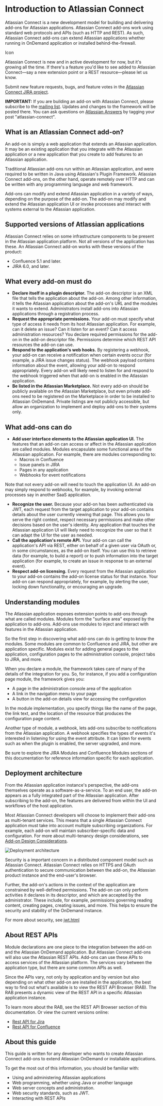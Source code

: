 # Introduction to Atlassian Connect
Atlassian Connect is a new development model for building and delivering add-ons for Atlassian applications. Atlassian Connect add-ons work using standard web protocols and APIs (such as HTTP and REST). As such, Atlassian Connect add-ons can extend Atlassian applications whether running in OnDemand application or installed behind-the-firewall.

<div class="aui-message hint shadowed information-macro">
	<span class="aui-icon icon-hint">Icon</span>
	<div class="message-content">
    	<p>Atlassian Connect is new and in active development for now, but it's growing all the time. If there's a feature you'd like to see added to Atlassian Connect—say a new extension point or a REST resource—please let us know.</p><p>Submit new feature requests, bugs, and feature votes in the <a href="https://ecosystem.atlassian.net/browse/AC" class="external-link" rel="nofollow">Atlassian Connect JIRA project</a>.</p><p><strong>IMPORTANT:</strong> If you are building an add-on with Atlassian Connect, please subscribe to the <a href="https://groups.google.com/forum/?fromgroups=#!forum/atlassian-connect-dev" class="external-link" rel="nofollow">mailing list</a>. Updates and changes to the framework will be posted there. You can ask questions on <a href="http://answers.atlassian.com" class="external-link" rel="nofollow">Atlassian Answers</a> by tagging your post "atlassian-connect".</p>
	</div>
</div>

## What is an Atlassian Connect add-on?
An add-on is simply a web application that extends an Atlassian application. It may be an existing application that you integrate with the Atlassian application or a new application that you create to add features to an Atlassian application.

Traditional Atlassian add-ons run within an Atlassian application, and were required to be written in Java using Atlassian's Plugin Framework. Atlassian Connect add-ons, on the other hand, operate remotely over HTTP and can be written with any programming language and web framework.

Add-ons can modify and extend Atlassian application in a variety of ways, depending on the purpose of the add-on. The add-on may modify and extend the Atlassian application UI or invoke processes and interact with systems external to the Atlassian application.

## Supported versions of Atlassian applications
Atlassian Connect relies on some infrastructure components to be present in the Atlassian application platform. Not all versions of the application has these. An Atlassian Connect add-on works with these versions of the product: 

- Confluence 5.1 and later.
- JIRA 6.0, and later.

## What every add-on must do
- **Declare itself in a plugin descriptor.** The add-on descriptor is an XML file that tells the application about the add-on. Among other information, it tells the Atlassian application about the add-on's URL and the modules it wants to extend. Administrators install add-ons into Atlassian applications through a registration process. 
- **Request the appropriate permissions.** Your add-on must specify what type of access it needs from its host Atlassian application. For example, can it delete an issue? Can it listen for an event? Can it access administration resources? You declare required permissions for the add-on in the add-on descriptor file. Permissions determine which REST API resources the add-on can use.
- **Respond to the application's web hooks.** By registering a webhook, your add-on can receive a notification when certain events occur (for example, a JIRA issue changes status). The webhook payload contains information about the event, allowing your add-on to respond appropriately. Every add-on will likely need to listen for and respond to the webhook triggered when that add-on is enabled in the Atlassian application.
- **Be listed in the Atlassian Marketplace.** Not every add-on should be publicly available on the Atlassian Marketplace, but even private add-ons need to be registered on the Marketplace in order to be installed to Atlassian OnDemand. Private listings are not publicly accessible, but allow an organization to implement and deploy add-ons to their systems only. 

## What add-ons can do
- **Add user interface elements to the Atlassian application UI.** The features that an add-on can access or affect in the Atlassian application are called modules. Modules encapsulate some functional area of the Atlassian application. For example, there are modules corresponding to:
	- Macros in Confluence
	- Issue panels in JIRA
	- Pages in any application
	- Webhooks for event notifications

Note that not every add-on will need to touch the application UI. An add-on may simply respond to webhooks, for example, by invoking external processes say in another SaaS application.

- **Recognize the user.** Because your add-on has been authenticated via JWT, each request from the target application to your add-on contains details about the user currently viewing that page. This allows you to serve the right context, respect necessary permissions and make other decisions based on the user's identity. 
Any application that touches the Atlassian application UI will likely need to recognize the user so that it can adapt the UI for the user as needed. 
- **Call the application's remote API.** Your add-on can call the application's API via REST, either on behalf of a given user via OAuth or, in some circumstances, as the add-on itself. You can use this to retrieve data (for example, to build a report) or to push information into the target application (for example, to create an issue in response to an external event).
- **Respect add-on licensing.** Every request from the Atlassian application to your add-on contains the add-on license status for that instance. Your add-on can respond appropriately, for example, by alerting the user, locking down functionality, or encouraging an upgrade.

## Understanding modules
The Atlassian application exposes extension points to add-ons through what are called modules. Modules form the "surface area" exposed by the application to add-ons. Add-ons use modules to inject and interact with features in the Atlassian application.

So the first step in discovering what add-ons can do is getting to know the modules. Some modules are common to Confluence and JIRA, but other are application specific. Modules exist for adding general pages to the application, configuration pages to the administration console, project tabs to JIRA, and more.

When you declare a module, the framework takes care of many of the details of the integration for you. So, for instance, if you add a configuration page module, the framework gives you:

- A page in the administration console area of the application
- A link in the navigation menu to your page
- A button in the add-on details view for accessing the configuration

In the module implementation, you specify things like the name of the page, the link text, and the location of the resource that produces the configuration page content.

Another type of module, a webhook, lets add-ons subscribe to notifications from the Atlassian application. A webhook specifies the types of events it's interested in listening for using the event attribute. It can listen for events such as when the plugin is enabled, the server upgraded, and more.

Be sure to explore the JIRA Modules and Confluence Modules sections of this documentation for reference information specific for each application.

## Deployment architecture
From the Atlassian application instance's perspective, the add-ons themselves operate as a software-as-a-service. To an end user, the add-on appears as a fully integrated part of the Atlassian application. After subscribing to the add-on, the features are delivered from within the UI and workflows of the host application.

Most Atlassian Connect developers will choose to implement their add-ons as multi-tenant services. This means that a single Atlassian Connect application must take into account multiple subscribing organizations. For example, each add-on will maintain subscriber-specific data and configuration. For more about multi-tenancy design considerations, see [Add-on Design Considerations](https://developer.atlassian.com/display/AC/Add-on+Design+Considerations).

<img src="../assets/images/DocDiagram.png" alt="Deployment architecture" />

Security is a important concern in a distributed component model such as Atlassian Connect. Atlassian Connect relies on HTTPS and OAuth authentication to secure communication between the add-on, the Atlassian product instance and the end-user's browser.

Further, the add-on's actions in the context of the application are constrained by well-defined permissions. The add-on can only perform activities it declares in its descriptor, and which are accepted by the administrator. These include, for example, permissions governing reading content, creating pages, creating issues, and more. This helps to ensure the security and stability of the OnDemand instance.  

For more about security, see [jwt.html](JWT)

## About REST APIs
Module declarations are one piece to the integration between the add-on and the Atlassian OnDemand application. But Atlassian Connect add-ons will also use the Atlassian REST APIs. Add-ons can use these APIs to access services of the Atlassian platform. The services vary between the application type, but there are some common APIs as well. 

Since the APIs vary, not only by application and by version but also depending on what other add-on are installed in the application, the best way to find out what's available is to view the REST API Browser (RAB). The RAB presents a dynamic view of the REST API in a specific Atlassian application instance.

To learn more about the RAB, see the REST API Browser section of this documentation. Or view the current versions online:

 * [Rest API for Jira](https://jira.atlassian.com/plugins/servlet/restbrowser#/)
 * [Rest API for Confluence](https://confluence.atlassian.com/plugins/servlet/restbrowser#/)

## About this guide
This guide is written for any developer who wants to create Atlassian Connect add-ons to extend Atlassian OnDemand or installable applications. 

To get the most out of this information, you should be familiar with:

- Using and administering Atlassian applications
- Web programming, whether using Java or another language
- Web server concepts and administration.
- Web security standards, such as JWT.
- Interacting with REST APIs

